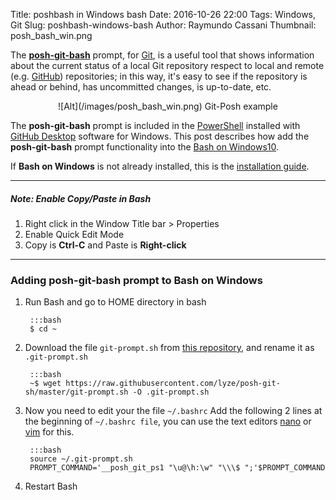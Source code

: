 Title: poshbash in Windows bash
Date: 2016-10-26 22:00
Tags: Windows, Git
Slug: poshbash-windows-bash
Author: Raymundo Cassani
Thumbnail: posh_bash_win.png

The [**posh-git-bash**](https://github.com/dahlbyk/posh-git) prompt, for [Git](https://git-scm.com/), is a useful tool that shows information about the current status of a local Git repository respect to local and remote (e.g. [GitHub](https://github.com/)) repositories; in this way, it's easy to see if the repository is ahead or behind, has uncommitted changes, is up-to-date, etc.

<center>
![Alt](/images/posh_bash_win.png)  
Git-Posh example
</center>  

The **posh-git-bash** prompt is included in the [PowerShell](https://msdn.microsoft.com/en-us/powershell/mt173057.aspx) installed with [GitHub Desktop](https://desktop.github.com/) software for Windows. This post describes how add the **posh-git-bash** prompt functionality into the [Bash on Windows10](https://msdn.microsoft.com/en-us/commandline/wsl/about#).

If **Bash on Windows** is not already installed, this is the [installation guide](https://msdn.microsoft.com/commandline/wsl/install_guide).

---
##### **Note**: Enable Copy/Paste in Bash
1. Right click in the Window Title bar &gt; Properties
2. Enable Quick Edit Mode
3. Copy is **Ctrl-C** and Paste is **Right-click**

---

### **Adding posh-git-bash** prompt to Bash on Windows

1. Run Bash and go to HOME directory in bash

        :::bash
        $ cd ~

2. Download the file ```git-prompt.sh``` from [this repository](https://github.com/lyze/posh-git-sh.git), and rename it as ```.git-prompt.sh```  

        :::bash
        ~$ wget https://raw.githubusercontent.com/lyze/posh-git-sh/master/git-prompt.sh -O .git-prompt.sh

3. Now you need to edit your the file ```~/.bashrc```
Add the following 2 lines at the beginning of ```~/.bashrc file```, you can use the text editors [nano](https://www.nano-editor.org/) or [vim](http://www.vim.org/) for this.

        :::bash
        source ~/.git-prompt.sh
        PROMPT_COMMAND='__posh_git_ps1 "\u@\h:\w" "\\\$ ";'$PROMPT_COMMAND

4. Restart Bash

<!-- Reference links https://msdn.microsoft.com/en-us/commandline/wsl/about https://msdn.microsoft.com/en-us/commandline/wsl/reference https://msdn.microsoft.com/en-us/commandline/wsl/user_support https://msdn.microsoft.com/en-us/commandline/wsl/faq https://msdn.microsoft.com/commandline/wsl/install_guide http://www.digitalcitizen.life/how-get-linux-bash-windows-10-3-steps https://twitter.com/richturn_ms https://twitter.com/hashtag/bashonubuntuonwindows?src=hash https://blogs.windows.com/buildingapps/2016/07/22/fun-with-the-windows-subsystem-for-linux/ https://en.support.wordpress.com/markdown-quick-reference/ -->
